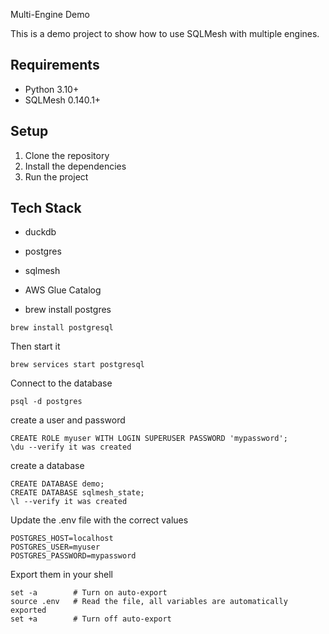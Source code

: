 Multi-Engine Demo

This is a demo project to show how to use SQLMesh with multiple engines.

## Requirements

- Python 3.10+
- SQLMesh 0.140.1+

## Setup

1. Clone the repository
2. Install the dependencies
3. Run the project

## Tech Stack

- duckdb
- postgres
- sqlmesh
- AWS Glue Catalog

- brew install postgres

```
brew install postgresql
```

Then start it

```
brew services start postgresql
```

Connect to the database
```
psql -d postgres
```

create a user and password
```
CREATE ROLE myuser WITH LOGIN SUPERUSER PASSWORD 'mypassword';
\du --verify it was created
```

create a database
```
CREATE DATABASE demo;
CREATE DATABASE sqlmesh_state;
\l --verify it was created
```

Update the .env file with the correct values

```
POSTGRES_HOST=localhost
POSTGRES_USER=myuser
POSTGRES_PASSWORD=mypassword
```

Export them in your shell

```
set -a        # Turn on auto-export
source .env   # Read the file, all variables are automatically exported
set +a        # Turn off auto-export
```
